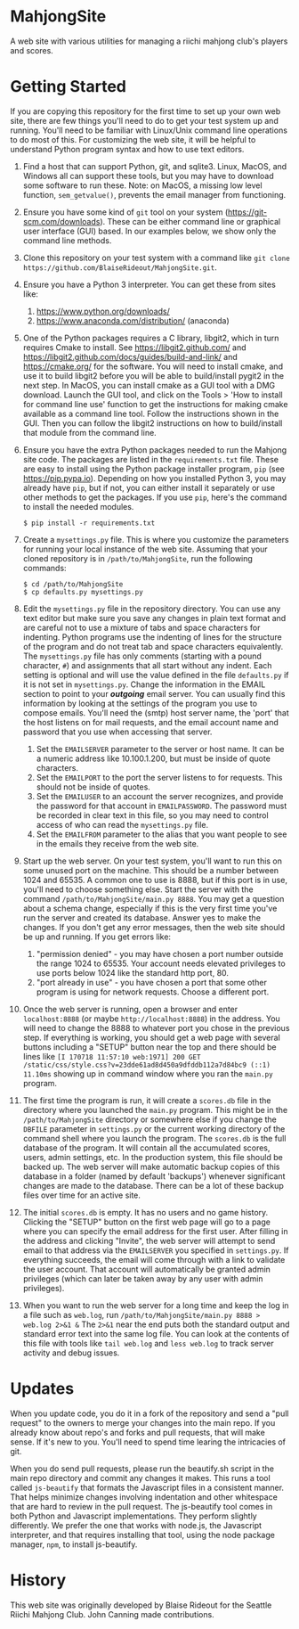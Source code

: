 MahjongSite
==========

A web site with various utilities for managing a riichi mahjong club's players
and scores.

Getting Started
===============

If you are copying this repository for the first time to set up your own
web site, there are few things you'll need to do to get your test system
up and running. You'll need to be familiar with Linux/Unix command line
operations to do most of this. For customizing the web site, it will be
helpful to understand Python program syntax and how to use text editors.

1. Find a host that can support Python, git, and sqlite3. Linux,
MacOS, and Windows all can support these tools, but you may have to
download some software to run these. Note: on MacOS, a missing low
level function, `sem_getvalue()`, prevents the email manager from
functioning.

1. Ensure you have some kind of `git` tool on your system
(https://git-scm.com/downloads). These can be either command line or
graphical user interface (GUI) based. In our examples below, we show
only the command line methods.

1. Clone this repository on your test system with a command like `git
clone https://github.com/BlaiseRideout/MahjongSite.git`.

1. Ensure you have a Python 3 interpreter. You can get these from sites like:
    1. https://www.python.org/downloads/
    1. https://www.anaconda.com/distribution/ (anaconda)

1. One of the Python packages requires a C library, libgit2, which in turn
requires Cmake to install.  See
https://libgit2.github.com/ and
https://libgit2.github.com/docs/guides/build-and-link/ and
https://cmake.org/ for the software.
You will need to install cmake, and use it to build libgit2 before you
will be able to build/install pygit2 in the next step.
In MacOS, you can install cmake as a GUI tool with a DMG download.
Launch the GUI tool, and click on the Tools > 'How to install for
command line use' function to get the instructions for making
cmake available as a command line tool.  Follow the instructions
shown in the GUI. Then you can follow the libgit2 instructions on
how to build/install that module from the command line.

1. Ensure you have the extra Python packages needed to run the Mahjong
site code. The packages are listed in the `requirements.txt` file.
These are easy to install using the Python package installer program,
`pip` (see https://pip.pypa.io). Depending on how you installed Python 3,
you may already have `pip`, but if not, you can either install it
separately or use other methods to get the packages. If you use
`pip`, here's the command to install the needed modules.

    ```
    $ pip install -r requirements.txt
    ```

1. Create a `mysettings.py` file. This is where you customize the
parameters for running your local instance of the web site. Assuming
that your cloned repository is in `/path/to/MahjongSite`, run the
following commands:
    ```
    $ cd /path/to/MahjongSite
    $ cp defaults.py mysettings.py
    ```

1. Edit the `mysettings.py` file in the repository directory. You can
use any text editor but make sure you save any changes in plain text
format and are careful not to use a mixture of tabs and space
characters for indenting. Python programs use the indenting of lines
for the structure of the program and do not treat tab and space
characters equivalently. The `mysettings.py` file has only comments
(starting with a pound character, `#`) and assignments that all start
without any indent. Each setting is optional and will use the value
defined in the file `defaults.py` if it is not set in
`mysettings.py`. Change the information in the EMAIL section to point
to your **_outgoing_** email server. You can usually find this
information by looking at the settings of the program you use to
compose emails. You'll need the (smtp) host server name, the 'port'
that the host listens on for mail requests, and the email account name
and password that you use when accessing that server.

    1. Set the `EMAILSERVER` parameter to the server or host name.
       It can be a numeric address like 10.100.1.200, but must be inside
       of quote characters.
    2. Set the `EMAILPORT` to the port the server listens to for requests.
       This should not be inside of quotes.
    3. Set the `EMAILUSER` to an account the server recognizes, and provide
       the password for that account in `EMAILPASSWORD`.  The password
       must be recorded in clear text in this file, so you may need to
       control access of who can read the `mysettings.py` file.
    4. Set the `EMAILFROM` parameter to the alias that you want people to
       see in the emails they receive from the web site.

1. Start up the web server. On your test system, you'll want to run
this on some unused port on the machine. This should be a number
between 1024 and 65535. A common one to use is 8888, but if this port
is in use, you'll need to choose something else. Start the server with
the command `/path/to/MahjongSite/main.py 8888`. 
You may get a question about a schema change, especially if this is the
very first time you've run the server and created its database. Answer
yes to make the changes.
If you don't get any
error messages, then the web site should be up and running. If you get
errors like:

    1. "permission denied" - you may have chosen a port number outside
       the range 1024 to 65535. Your account needs elevated
       privileges to use ports below 1024 like the standard http port, 80.
    1. "port already in use" - you have chosen a port that some other
       program is using for network requests. Choose a different port.

1. Once the web server is running, open a browser and enter
`localhost:8888` (or maybe `http://localhost:8888`) in the address.
You will need to change the 8888 to whatever port you chose in the
previous step. If everything is working, you should get a web page
with several buttons including a "SETUP" button near the top and there
should be lines like `[I 170718 11:57:10 web:1971] 200 GET /static/css/style.css?v=23dde61ad8d450a9dfddb112a7d84bc9 (::1) 11.10ms` showing up in command
window where you ran the `main.py` program.

1. The first time the program is run, it will create a `scores.db` file in
the directory where you launched the `main.py` program. This might be
in the `/path/to/MahjongSite` directory or somewhere else if you change
the `DBFILE` parameter in `settings.py` or the current working directory
of the command shell where you launch the program. The `scores.db` is the
full database of the program. It will contain all the accumulated scores,
users, admin settings, etc. In the production system, this file should be
backed up.
The web server will make automatic backup copies of this database
in a folder (named by default 'backups') whenever significant
changes are made to the database.  There can be a lot of these
backup files over time for an active site.

1. The initial `scores.db` is empty. It has no users and no game
history. Clicking the "SETUP" button on the first web page will go to
a page where you can specify the email address for the first user.
After filling in the address and clicking "Invite", the web server
will attempt to send email to that address via the `EMAILSERVER` you
specified in `settings.py`. If everything succeeds, the email will
come through with a link to validate the user account. That account
will automatically be granted admin privileges (which can later be
taken away by any user with admin privileges).

1. When you want to run the web server for a long time and keep the
log in a file such as `web.log`, run `/path/to/MahjongSite/main.py
8888 > web.log 2>&1 &` The `2>&1` near the end puts both the standard
output and standard error text into the same log file. You can look
at the contents of this file with tools like `tail web.log` and `less
web.log` to track server activity and debug issues.


Updates
==========
When you update code, you do it in a fork of the repository and send
a "pull request" to the owners to merge your changes into the
main repo.  If you already know about repo's and forks and pull
requests, that will make sense.  If it's new to you.  You'll
need to spend time learing the intricacies of git.

When you do send pull requests, please run the beautify.sh script
in the main repo directory and commit any changes it makes.  This
runs a tool called `js-beautify` that formats the Javascript files
in a consistent manner.  That helps minimize changes involving
indentation and other whitespace that are hard to review in the
pull request.  The js-beautify tool comes in both Python and
Javascript implementations.  They perform slightly differently.
We prefer the one that works with node.js, the Javascript
interpreter, and that requires installing that tool, using
the node package manager, `npm`, to install js-beautify.


History
==========

This web site was originally developed by Blaise Rideout for the
Seattle Riichi Mahjong Club. John Canning made contributions.
